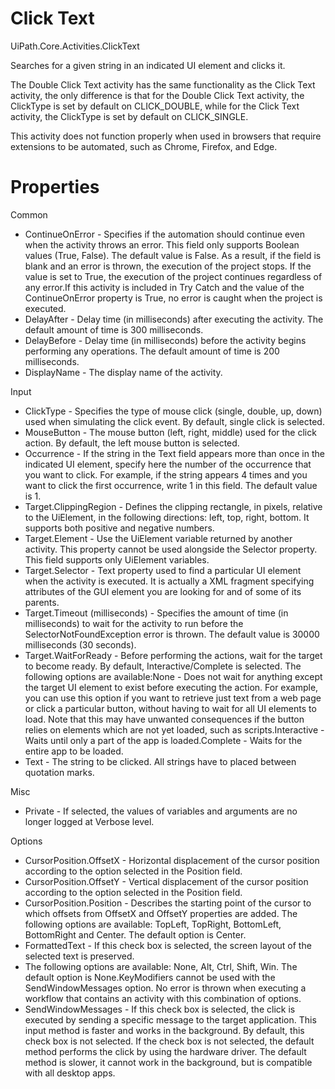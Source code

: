 ﻿# Click Text

UiPath.Core.Activities.ClickText

Searches for a given string in an indicated UI element and clicks it.

The Double Click Text activity has the same functionality as the Click Text activity, the only difference is that for the Double Click Text activity, the ClickType is set by default on CLICK_DOUBLE, while for the Click Text activity, the ClickType is set by default on CLICK_SINGLE.

This activity does not function properly when used in browsers that require extensions to be automated, such as Chrome, Firefox, and Edge.

# Properties

Common

* ContinueOnError - Specifies if the automation should continue even when the activity throws an error. This field only supports Boolean values (True, False). The default value is False. As a result, if the field is blank and an error is thrown, the execution of the project stops. If the value is set to True, the execution of the project continues regardless of any error.If this activity is included in Try Catch and the value of the ContinueOnError property is True, no error is caught when the project is executed.
* DelayAfter - Delay time (in milliseconds) after executing the activity. The default amount of time is 300 milliseconds.
* DelayBefore - Delay time (in milliseconds) before the activity begins performing any operations. The default amount of time is 200 milliseconds.
* DisplayName - The display name of the activity.

Input

* ClickType - Specifies the type of mouse click (single, double, up, down) used when simulating the click event. By default, single click is selected.
* MouseButton - The mouse button (left, right, middle) used for the click action. By default, the left mouse button is selected.
* Occurrence - If the string in the Text field appears more than once in the indicated UI element, specify here the number of the occurrence that you want to click. For example, if the string appears 4 times and you want to click the first occurrence, write 1 in this field. The default value is 1.
* Target.ClippingRegion - Defines the clipping rectangle, in pixels, relative to the UiElement, in the following directions: left, top, right, bottom. It supports both positive and negative numbers.
* Target.Element - Use the UiElement variable returned by another activity. This property cannot be used alongside the Selector property. This field supports only UiElement variables.
* Target.Selector - Text property used to find a particular UI element when the activity is executed. It is actually a XML fragment specifying attributes of the GUI element you are looking for and of some of its parents.
* Target.Timeout (milliseconds) - Specifies the amount of time (in milliseconds) to wait for the activity to run before the SelectorNotFoundException error is thrown. The default value is 30000 milliseconds (30 seconds).
* Target.WaitForReady - Before performing the actions, wait for the target to become ready. By default, Interactive/Complete is selected. The following options are available:None - Does not wait for anything except the target UI element to exist before executing the action. For example, you can use this option if you want to retrieve just text from a web page or click a particular button, without having to wait for all UI elements to load. Note that this may have unwanted consequences if the button relies on elements which are not yet loaded, such as scripts.Interactive - Waits until only a part of the app is loaded.Complete - Waits for the entire app to be loaded.
* Text - The string to be clicked. All strings have to placed between quotation marks.

Misc

* Private - If selected, the values of variables and arguments are no longer logged at Verbose level.

Options

* CursorPosition.OffsetX - Horizontal displacement of the cursor position according to the option selected in the Position field.
* CursorPosition.OffsetY - Vertical displacement of the cursor position according to the option selected in the Position field.
* CursorPosition.Position - Describes the starting point of the cursor to which offsets from OffsetX and OffsetY properties are added. The following options are available: TopLeft, TopRight, BottomLeft, BottomRight and Center. The default option is Center.
* FormattedText - If this check box is selected, the screen layout of the selected text is preserved.
* The following options are available: None, Alt, Ctrl, Shift, Win. The default option is None.KeyModifiers cannot be used with the SendWindowMessages option. No error is thrown when executing a workflow that contains an activity with this combination of options.
* SendWindowMessages - If this check box is selected, the click is executed by sending a specific message to the target application. This input method is faster and works in the background. By default, this check box is not selected. If the check box is not selected, the default method performs the click by using the hardware driver. The default method is slower, it cannot work in the background, but is compatible with all desktop apps.
